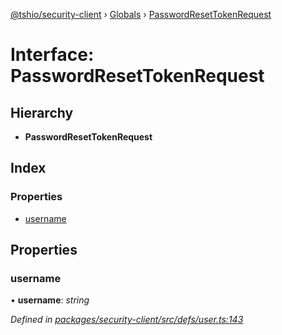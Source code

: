 [@tshio/security-client](../README.md) › [Globals](../globals.md) › [PasswordResetTokenRequest](passwordresettokenrequest.md)

# Interface: PasswordResetTokenRequest

## Hierarchy

* **PasswordResetTokenRequest**

## Index

### Properties

* [username](passwordresettokenrequest.md#markdown-header-username)

## Properties

###  username

• **username**: *string*

*Defined in [packages/security-client/src/defs/user.ts:143](https://github.com/TheSoftwareHouse/rad-modules-tools/blob/22a789f/packages/security-client/src/defs/user.ts#L143)*

